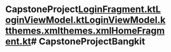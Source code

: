 # CapstoneProject[LoginFragment.kt](app%2Fsrc%2Fmain%2Fjava%2Fcom%2Fexample%2Fdriverattentiveness%2Fui%2Flogin%2FLoginFragment.kt)[LoginViewModel.kt](app%2Fsrc%2Fmain%2Fjava%2Fcom%2Fexample%2Fdriverattentiveness%2Fui%2Flogin%2FLoginViewModel.kt)[LoginViewModel.kt](app%2Fsrc%2Fmain%2Fjava%2Fcom%2Fexample%2Fdriverattentiveness%2Fui%2Flogin%2FLoginViewModel.kt)[themes.xml](app%2Fsrc%2Fmain%2Fres%2Fvalues%2Fthemes.xml)[themes.xml](app%2Fsrc%2Fmain%2Fres%2Fvalues%2Fthemes.xml)[HomeFragment.kt](app%2Fsrc%2Fmain%2Fjava%2Fcom%2Fexample%2Fdriverattentiveness%2Fui%2Fhome%2FHomeFragment.kt)# CapstoneProjectBangkit
